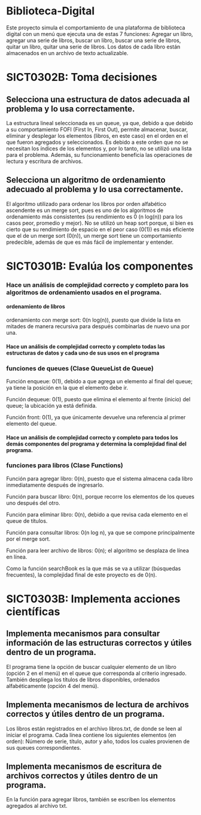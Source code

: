 # Biblioteca-Digital
Este proyecto simula el comportamiento de una plataforma de biblioteca digital con un menú que ejecuta una de estas 7 funciones: Agregar un libro, agregar una serie de libros, buscar un libro, buscar una serie de libros, quitar un libro, quitar una serie de libros. Los datos de cada libro están almacenados en un archivo de texto actualizable.
# SICT0302B: Toma decisiones
## Selecciona una estructura de datos adecuada al problema y lo usa correctamente.
La estructura lineal seleccionada es un queue, ya que, debido a que debido a su comportamiento FOFI (First In, First Out), permite almacenar, buscar, eliminar y desplegar los elementos (libros, en este caso) en el orden en el que fueron agregados y seleccionados. Es debido a este orden que no se necesitan los índices de los elementos y, por lo tanto, no se utilizó una lista para el problema. Además, su funcionamiento beneficia las operaciones de lectura y escritura de archivos.
## Selecciona un algoritmo de ordenamiento adecuado al problema y lo usa correctamente.
El algoritmo utilizado para ordenar los libros por orden alfabético ascendente es un merge sort, pues es uno de los algoritmos de ordenamiento más consistentes (su rendimiento es 0 (n log(n)) para los casos peor, promedio y mejor). No se utilizó un heap sort porque, si bien es cierto que su rendimiento de espacio en el peor caso (0(1)) es más eficiente que el de un merge sort (0(n)), un merge sort tiene un comportamiento predecible, además de que es más fácil de implementar y entender.
# SICT0301B: Evalúa los componentes
### Hace un análisis de complejidad correcto y completo para los algoritmos de ordenamiento usados en el programa.
#### ordenamiento de libros
ordenamiento con merge sort: 0(n log(n)), puesto que divide la lista en mitades de manera recursiva para después combinarlas de nuevo una por una.
#### Hace un análisis de complejidad correcto y completo todas las estructuras de datos y cada uno de sus usos en el programa
### funciones de queues (Clase QueueList de Queue)
Función enqueue: 0(1), debido a que agrega un elemento al final del queue; ya tiene la posición en la que el elemento debe ir.

Función dequeue: 0(1), puesto que elimina el elemento al frente (inicio) del queue; la ubicación ya está definida.

Función front: 0(1), ya que únicamente devuelve una referencia al primer elemento del queue.
#### Hace un análisis de complejidad correcto y completo para todos los demás componentes del programa y determina la complejidad final del programa.
### funciones para libros (Clase Functions)
Función para agregar libro: 0(n), puesto que el sistema almacena cada libro inmediatamente después de ingresarlo.

Función para buscar libro: 0(n), porque recorre los elementos de los queues uno después del otro.

Función para eliminar libro: 0(n), debido a que revisa cada elemento en el queue de títulos.

Función para consultar libros: 0(n log n), ya que se compone principalmente por el merge sort.

Función para leer archivo de libros: 0(n); el algoritmo se desplaza de línea en línea.

Como la función searchBook es la que más se va a utilizar (búsquedas frecuentes), la complejidad final de este proyecto es de 0(n).

# SICT0303B: Implementa acciones científicas
## Implementa mecanismos para consultar información de las estructuras correctos y útiles dentro de un programa.
El programa tiene la opción de buscar cualquier elemento de un libro (opción 2 en el menú) en el queue que corresponda al criterio ingresado. 
También despliega los títulos de libros disponibles, ordenados alfabéticamente (opción 4 del menú).
## Implementa mecanismos de lectura de archivos correctos y útiles dentro de un programa.
Los libros están registrados en el archivo libros.txt, de donde se leen al iniciar el programa. Cada línea contiene los siguientes elementos (en orden): Número de serie, título, autor y año, todos los cuales provienen de sus queues correspondientes.
## Implementa mecanismos de escritura de archivos correctos y útiles dentro de un programa.
En la función para agregar libros, también se escriben los elementos agregados al archivo txt.
